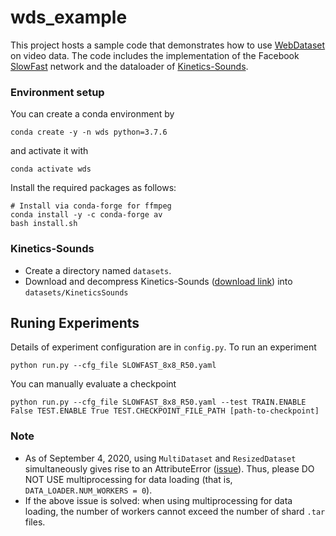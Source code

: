 # wds_example

This project hosts a sample code that demonstrates how to use [WebDataset](https://github.com/tmbdev/webdataset) on video data.
The code includes the implementation of the Facebook [SlowFast](https://github.com/facebookresearch/SlowFast) network and the dataloader of [Kinetics-Sounds](https://arxiv.org/abs/1705.08168).

### Environment setup
You can create a conda environment by
```
conda create -y -n wds python=3.7.6
```
and activate it with
```
conda activate wds
```
Install the required packages as follows:
```
# Install via conda-forge for ffmpeg
conda install -y -c conda-forge av
bash install.sh
```

### Kinetics-Sounds
* Create a directory named `datasets`.
* Download and decompress Kinetics-Sounds ([download link](https://drive.google.com/file/d/1sqSyNCGLLisl4vnlBiWRGtoFmE1mE2Rq/view?usp=sharing)) into `datasets/KineticsSounds`

## Runing Experiments
Details of experiment configuration are in `config.py`.
To run an experiment
```
python run.py --cfg_file SLOWFAST_8x8_R50.yaml
```

You can manually evaluate a checkpoint
```
python run.py --cfg_file SLOWFAST_8x8_R50.yaml --test TRAIN.ENABLE False TEST.ENABLE True TEST.CHECKPOINT_FILE_PATH [path-to-checkpoint]
```


### Note
* As of September 4, 2020, using `MultiDataset` and `ResizedDataset` simultaneously gives rise to an AttributeError ([issue](https://github.com/tmbdev/webdataset/issues/9)). Thus, please DO NOT USE multiprocessing for data loading (that is, `DATA_LOADER.NUM_WORKERS = 0`).
* If the above issue is solved: when using multiprocessing for data loading, the number of workers cannot exceed the number of shard `.tar` files.
